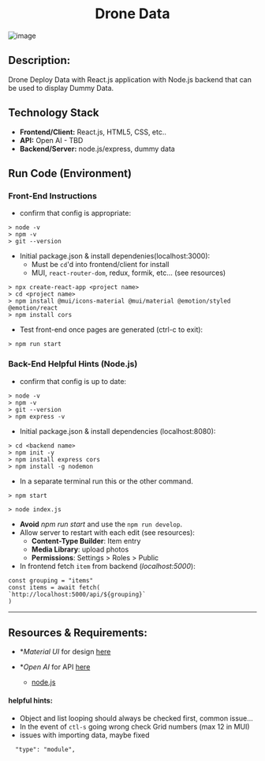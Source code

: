 <h1 align="center">Drone Data</h1>

![image](https://github.com/user-attachments/assets/bf19ad54-efc4-4cc2-b20a-25a60662cf80)

## Description:
Drone Deploy Data with React.js application with Node.js backend that can be used to display Dummy Data. 

## Technology Stack
- **Frontend/Client:** React.js, HTML5, CSS, etc..
- **API:** Open AI - TBD
- **Backend/Server:** node.js/express, dummy data

<!-- ## Screen Shots:
<p align="center">Please reference the screenshot folder for more available images</p>

`selected image 1`

`selected image 2`

`selected image 3` -->

## Run Code (Environment)

### Front-End Instructions
- confirm that config is appropriate:
```
> node -v
> npm -v
> git --version
```

- Initial package.json & install dependenies(localhost:3000):
    - Must be `cd`'d into frontend/client for install
    - MUI, `react-router-dom`, redux, formik, etc... (see resources)
```
> npx create-react-app <project name>
> cd <project name>
> npm install @mui/icons-material @mui/material @emotion/styled @emotion/react
> npm install cors
```
- Test front-end once pages are generated (ctrl-c to exit):
```
> npm run start
```

### Back-End Helpful Hints (Node.js)
- confirm that config is up to date:

```
> node -v
> npm -v
> git --version
> npm express -v 
```

- Initial package.json & install dependencies (localhost:8080):
```
> cd <backend name>
> npm init -y
> npm install express cors
> npm install -g nodemon
```

- In a separate terminal run this or the other command. 
```
> npm start
```
```
> node index.js
```

- **Avoid** *npm run start* and use the `npm run develop`. 
- Allow server to restart with each edit (see resources): 
    - **Content-Type Builder**: Item entry
    - **Media Library**: upload photos
    - **Permissions**: Settings > Roles > Public 
- In frontend fetch `item` from backend (*localhost:5000*):
```
const grouping = "items"
const items = await fetch(
`http://localhost:5000/api/${grouping}`
)
```
<!-- --------------------------
### Deployment -->

--------------------------
## Resources & Requirements:


- **Material UI* for design [here](https://mui.com/material-ui/)

- **Open AI* for API [here](https://platform.openai.com/docs/overview)
    - [node.js](https://platform.openai.com/docs/quickstart?context=node)

#### **helpful hints:** 
- Object and list looping should always be checked first, common issue...
- In the event of `ctl-s` going wrong check Grid numbers (max 12 in MUI)
- issues with importing data, maybe fixed
```
  "type": "module",
  ```

<!-- - Filler Text [typographic](https://generator.lorem-ipsum.info/)
    - Lorem Ipsum 
- Google Fonts [here](https://fonts.google.com/) -->




<!-- 
### TODO stx: 
Future Structure (stx):
- Table to display Data from Front End or Cards? 
- Fetch all the data from the backend on the front end?
- Filtering method for it?
- Example would be ALL Data? 

#### **requirements:** 
Requirements:
1. Frontend:
○ Preferred: Angular (extra credit for using TypeScript)
○ Fallback: Use a frontend framework you are comfortable with (React, Vue, etc.).
○ Build a clean, responsive UI that allows users to input and receive information.
○ Display the drone data provided on the page in a simple table or card format.
○ Input box for user queries (e.g., “What is the altitude of the second image?” or
“What is the battery level of the drone during the last image?”).
○ Display the AI response or the mock response.
2. API:
○ Preferred: Python (e.g., Flask or FastAPI).
○ Fallback: Use Node.js or another language if you are not familiar with Python.
○ The backend should:
■ Receive a user query.
■ Use an AI service (Gemini, OpenAI, Anthropic) to interpret the question
and retrieve the relevant data.
■ If AI service integration is not possible in the allotted time, mock the
response with some minimal logic and return it to the front end.

3. AI Integration (Optional but encouraged):
○ Integrate with Gemini, OpenAI, or Anthropic to handle natural language
queries.
○ If AI integration is not feasible, provide a mock response.
4. Optional Bonus:
○ Use TypeScript if working with Angular or another framework that supports it.
○ Add a feature that allows sorting or filtering the drone data table based on
user-selected criteria.
○ Implement basic unit tests.
5. Instructions:
○ Provide clear instructions on how to run both the frontend and backend.
○ Ensure that the app can be run locally with minimal setup

Frontend: Clean UI/UX, input handling, and responsiveness.

● Backend: Clean API design, AI (or mock) integration, and ability to answer user queries
accurately.
● Overall: Code clarity, structure.

-->
